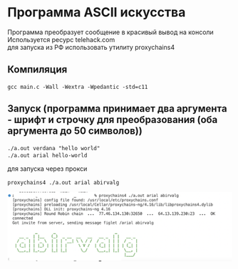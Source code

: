 # Программа ASCII искусства
Программа преобразует сообщение в красивый вывод на консоли  
Используется ресурс telehack.com  
для запуска из РФ использовать утилиту proxychains4  

## Компиляция
```
gcc main.c -Wall -Wextra -Wpedantic -std=c11
```
## Запуск (программа принимает два аргумента - шрифт и строчку для преобразования (оба аргумента до 50 символов))
```
./a.out verdana "hello world"
./a.out arial hello-world
```

для запуска через прокси
```
proxychains4 ./a.out arial abirvalg
```
![output example](./img.png)